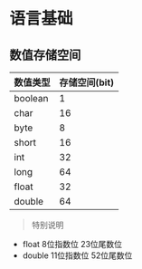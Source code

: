 # 语言基础
## 数值存储空间

|数值类型|存储空间(bit)|
|---|---|
|boolean|1|
|char|16|
|byte|8|
|short|16|
|int|32|
|long|64|
|float|32|
|double|64|
> 特别说明
- float 8位指数位 23位尾数位
- double 11位指数位 52位尾数位

